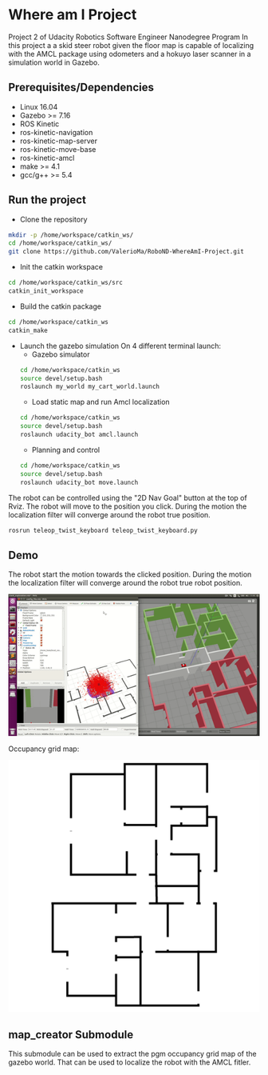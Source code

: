 # Where am I Project
Project 2 of Udacity Robotics Software Engineer Nanodegree Program
In this project a a skid steer robot given the floor map is capable of localizing with the AMCL package using odometers and a hokuyo laser scanner in a simulation world in Gazebo.

## Prerequisites/Dependencies
* Linux 16.04
* Gazebo >= 7.16
* ROS Kinetic  
* ros-kinetic-navigation 
* ros-kinetic-map-server 
* ros-kinetic-move-base
* ros-kinetic-amcl
* make >= 4.1
* gcc/g++ >= 5.4

## Run the project
* Clone the repository
```bash
mkdir -p /home/workspace/catkin_ws/
cd /home/workspace/catkin_ws/
git clone https://github.com/ValerioMa/RoboND-WhereAmI-Project.git
```
* Init the catkin workspace
```bash
cd /home/workspace/catkin_ws/src
catkin_init_workspace
```
* Build the catkin package
```bash
cd /home/workspace/catkin_ws
catkin_make
```
* Launch the gazebo simulation
On 4 different terminal launch:
  * Gazebo simulator
  ```bash
  cd /home/workspace/catkin_ws
  source devel/setup.bash
  roslaunch my_world my_cart_world.launch 
  ```
  * Load static map and run Amcl localization
  ```bash
  cd /home/workspace/catkin_ws
  source devel/setup.bash
  roslaunch udacity_bot amcl.launch
  ```
  * Planning and control
  ```bash
  cd /home/workspace/catkin_ws
  source devel/setup.bash
  roslaunch udacity_bot move.launch
  ```


The robot can be controlled using the "2D Nav Goal" button at the top of Rviz.
The robot will move to the position you click. During the motion the localization filter will converge around the robot true position.
```bash   
rosrun teleop_twist_keyboard teleop_twist_keyboard.py
```

## Demo
The robot start the motion towards the clicked position. During the motion the localization filter will converge around the robot true robot position.

![my_demo](./images/demo.gif)

Occupancy grid map:

![map](./images/map.jpg)

## map_creator Submodule
This submodule can be used to extract the pgm occupancy grid map of the gazebo world. That can be used to localize the robot with the AMCL fitler.
